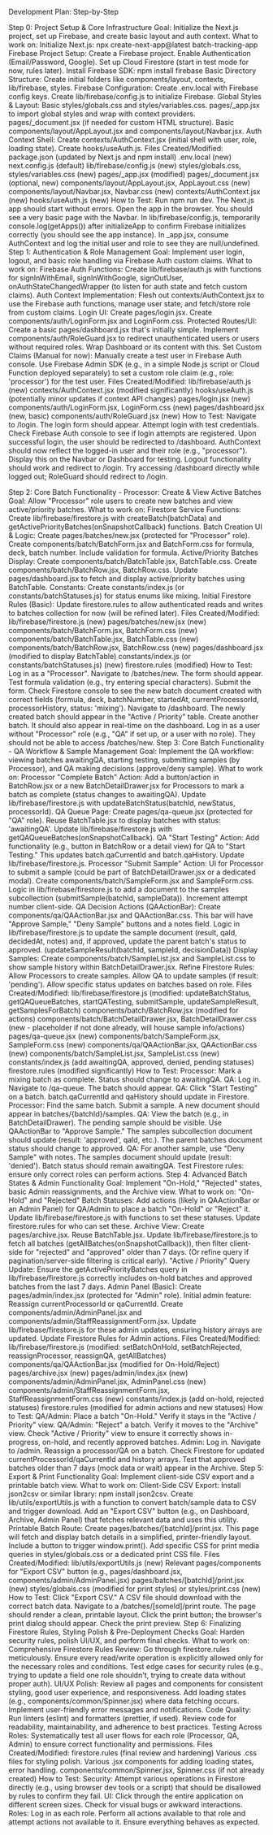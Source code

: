 Development Plan: Step-by-Step

Step 0: Project Setup & Core Infrastructure
Goal: Initialize the Next.js project, set up Firebase, and create basic layout and auth context.
What to work on:
Initialize Next.js: npx create-next-app@latest batch-tracking-app
Firebase Project Setup:
Create a Firebase project.
Enable Authentication (Email/Password, Google).
Set up Cloud Firestore (start in test mode for now, rules later).
Install Firebase SDK: npm install firebase
Basic Directory Structure: Create initial folders like components/layout, contexts, lib/firebase, styles.
Firebase Configuration:
Create .env.local with Firebase config keys.
Create lib/firebase/config.js to initialize Firebase.
Global Styles & Layout:
Basic styles/globals.css and styles/variables.css.
pages/_app.jsx to import global styles and wrap with context providers.
pages/_document.jsx (if needed for custom HTML structure).
Basic components/layout/AppLayout.jsx and components/layout/Navbar.jsx.
Auth Context Shell:
Create contexts/AuthContext.jsx (initial shell with user, role, loading state).
Create hooks/useAuth.js.
Files Created/Modified:
package.json (updated by Next.js and npm install)
.env.local (new)
next.config.js (default)
lib/firebase/config.js (new)
styles/globals.css, styles/variables.css (new)
pages/_app.jsx (modified)
pages/_document.jsx (optional, new)
components/layout/AppLayout.jsx, AppLayout.css (new)
components/layout/Navbar.jsx, Navbar.css (new)
contexts/AuthContext.jsx (new)
hooks/useAuth.js (new)
How to Test:
Run npm run dev. The Next.js app should start without errors.
Open the app in the browser. You should see a very basic page with the Navbar.
In lib/firebase/config.js, temporarily console.log(getApps()) after initializeApp to confirm Firebase initializes correctly (you should see the app instance).
In _app.jsx, consume AuthContext and log the initial user and role to see they are null/undefined.
Step 1: Authentication & Role Management
Goal: Implement user login, logout, and basic role handling via Firebase Auth custom claims.
What to work on:
Firebase Auth Functions:
Create lib/firebase/auth.js with functions for signInWithEmail, signInWithGoogle, signOutUser, onAuthStateChangedWrapper (to listen for auth state and fetch custom claims).
Auth Context Implementation:
Flesh out contexts/AuthContext.jsx to use the Firebase auth functions, manage user state, and fetch/store role from custom claims.
Login UI:
Create pages/login.jsx.
Create components/auth/LoginForm.jsx and LoginForm.css.
Protected Routes/UI:
Create a basic pages/dashboard.jsx that's initially simple.
Implement components/auth/RoleGuard.jsx to redirect unauthenticated users or users without required roles. Wrap Dashboard or its content with this.
Set Custom Claims (Manual for now):
Manually create a test user in Firebase Auth console.
Use Firebase Admin SDK (e.g., in a simple Node.js script or Cloud Function deployed separately) to set a custom role claim (e.g., role: 'processor') for the test user.
Files Created/Modified:
lib/firebase/auth.js (new)
contexts/AuthContext.jsx (modified significantly)
hooks/useAuth.js (potentially minor updates if context API changes)
pages/login.jsx (new)
components/auth/LoginForm.jsx, LoginForm.css (new)
pages/dashboard.jsx (new, basic)
components/auth/RoleGuard.jsx (new)
How to Test:
Navigate to /login. The login form should appear.
Attempt login with test credentials. Check Firebase Auth console to see if login attempts are registered.
Upon successful login, the user should be redirected to /dashboard.
AuthContext should now reflect the logged-in user and their role (e.g., "processor"). Display this on the Navbar or Dashboard for testing.
Logout functionality should work and redirect to /login.
Try accessing /dashboard directly while logged out; RoleGuard should redirect to /login.

Step 2: Core Batch Functionality - Processor: Create & View Active Batches
Goal: Allow "Processor" role users to create new batches and view active/priority batches.
What to work on:
Firestore Service Functions:
Create lib/firebase/firestore.js with createBatch(batchData) and getActivePriorityBatches(onSnapshotCallback) functions.
Batch Creation UI & Logic:
Create pages/batches/new.jsx (protected for "Processor" role).
Create components/batch/BatchForm.jsx and BatchForm.css for formula, deck, batch number. Include validation for formula.
Active/Priority Batches Display:
Create components/batch/BatchTable.jsx, BatchTable.css.
Create components/batch/BatchRow.jsx, BatchRow.css.
Update pages/dashboard.jsx to fetch and display active/priority batches using BatchTable.
Constants:
Create constants/index.js (or constants/batchStatuses.js) for status enums like mixing.
Initial Firestore Rules (Basic):
Update firestore.rules to allow authenticated reads and writes to batches collection for now (will be refined later).
Files Created/Modified:
lib/firebase/firestore.js (new)
pages/batches/new.jsx (new)
components/batch/BatchForm.jsx, BatchForm.css (new)
components/batch/BatchTable.jsx, BatchTable.css (new)
components/batch/BatchRow.jsx, BatchRow.css (new)
pages/dashboard.jsx (modified to display BatchTable)
constants/index.js (or constants/batchStatuses.js) (new)
firestore.rules (modified)
How to Test:
Log in as a "Processor".
Navigate to /batches/new. The form should appear.
Test formula validation (e.g., try entering special characters).
Submit the form. Check Firestore console to see the new batch document created with correct fields (formula, deck, batchNumber, startedAt, currentProcessorId, processorHistory, status: 'mixing').
Navigate to /dashboard. The newly created batch should appear in the "Active / Priority" table.
Create another batch. It should also appear in real-time on the dashboard.
Log in as a user without "Processor" role (e.g., "QA" if set up, or a user with no role). They should not be able to access /batches/new.
Step 3: Core Batch Functionality - QA Workflow & Sample Management
Goal: Implement the QA workflow: viewing batches awaitingQA, starting testing, submitting samples (by Processor), and QA making decisions (approve/deny sample).
What to work on:
Processor "Complete Batch" Action:
Add a button/action in BatchRow.jsx or a new BatchDetailDrawer.jsx for Processors to mark a batch as complete (status changes to awaitingQA). Update lib/firebase/firestore.js with updateBatchStatus(batchId, newStatus, processorId).
QA Queue Page:
Create pages/qa-queue.jsx (protected for "QA" role).
Reuse BatchTable.jsx to display batches with status: 'awaitingQA'. Update lib/firebase/firestore.js with getQAQueueBatches(onSnapshotCallback).
QA "Start Testing" Action:
Add functionality (e.g., button in BatchRow or a detail view) for QA to "Start Testing." This updates batch.qaCurrentId and batch.qaHistory. Update lib/firebase/firestore.js.
Processor "Submit Sample" Action:
UI for Processor to submit a sample (could be part of BatchDetailDrawer.jsx or a dedicated modal).
Create components/batch/SampleForm.jsx and SampleForm.css.
Logic in lib/firebase/firestore.js to add a document to the samples subcollection (submitSample(batchId, sampleData)). Increment attempt number client-side.
QA Decision Actions (QAActionBar):
Create components/qa/QAActionBar.jsx and QAActionBar.css.
This bar will have "Approve Sample," "Deny Sample" buttons and a notes field.
Logic in lib/firebase/firestore.js to update the sample document (result, qaId, decidedAt, notes) and, if approved, update the parent batch's status to approved. (updateSampleResult(batchId, sampleId, decisionData))
Display Samples:
Create components/batch/SampleList.jsx and SampleList.css to show sample history within BatchDetailDrawer.jsx.
Refine Firestore Rules:
Allow Processors to create samples.
Allow QA to update samples (if result: 'pending').
Allow specific status updates on batches based on role.
Files Created/Modified:
lib/firebase/firestore.js (modified: updateBatchStatus, getQAQueueBatches, startQATesting, submitSample, updateSampleResult, getSamplesForBatch)
components/batch/BatchRow.jsx (modified for actions)
components/batch/BatchDetailDrawer.jsx, BatchDetailDrawer.css (new - placeholder if not done already, will house sample info/actions)
pages/qa-queue.jsx (new)
components/batch/SampleForm.jsx, SampleForm.css (new)
components/qa/QAActionBar.jsx, QAActionBar.css (new)
components/batch/SampleList.jsx, SampleList.css (new)
constants/index.js (add awaitingQA, approved, denied, pending statuses)
firestore.rules (modified significantly)
How to Test:
Processor: Mark a mixing batch as complete. Status should change to awaitingQA.
QA: Log in. Navigate to /qa-queue. The batch should appear.
QA: Click "Start Testing" on a batch. batch.qaCurrentId and qaHistory should update in Firestore.
Processor: Find the same batch. Submit a sample. A new document should appear in batches/{batchId}/samples.
QA: View the batch (e.g., in BatchDetailDrawer). The pending sample should be visible. Use QAActionBar to "Approve Sample."
The samples subcollection document should update (result: 'approved', qaId, etc.).
The parent batches document status should change to approved.
QA: For another sample, use "Deny Sample" with notes.
The samples document should update (result: 'denied').
Batch status should remain awaitingQA.
Test Firestore rules: ensure only correct roles can perform actions.
Step 4: Advanced Batch States & Admin Functionality
Goal: Implement "On-Hold," "Rejected" states, basic Admin reassignments, and the Archive view.
What to work on:
"On-Hold" and "Rejected" Batch Statuses:
Add actions (likely in QAActionBar or an Admin Panel) for QA/Admin to place a batch "On-Hold" or "Reject" it.
Update lib/firebase/firestore.js with functions to set these statuses.
Update firestore.rules for who can set these.
Archive View:
Create pages/archive.jsx.
Reuse BatchTable.jsx.
Update lib/firebase/firestore.js to fetch all batches (getAllBatches(onSnapshotCallback)), then filter client-side for "rejected" and "approved" older than 7 days. (Or refine query if pagination/server-side filtering is critical early).
"Active / Priority" Query Update:
Ensure the getActivePriorityBatches query in lib/firebase/firestore.js correctly includes on-hold batches and approved batches from the last 7 days.
Admin Panel (Basic):
Create pages/admin/index.jsx (protected for "Admin" role).
Initial admin feature: Reassign currentProcessorId or qaCurrentId.
Create components/admin/AdminPanel.jsx and components/admin/StaffReassignmentForm.jsx.
Update lib/firebase/firestore.js for these admin updates, ensuring history arrays are updated.
Update Firestore Rules for Admin actions.
Files Created/Modified:
lib/firebase/firestore.js (modified: setBatchOnHold, setBatchRejected, reassignProcessor, reassignQA, getAllBatches)
components/qa/QAActionBar.jsx (modified for On-Hold/Reject)
pages/archive.jsx (new)
pages/admin/index.jsx (new)
components/admin/AdminPanel.jsx, AdminPanel.css (new)
components/admin/StaffReassignmentForm.jsx, StaffReassignmentForm.css (new)
constants/index.js (add on-hold, rejected statuses)
firestore.rules (modified for admin actions and new statuses)
How to Test:
QA/Admin: Place a batch "On-Hold." Verify it stays in the "Active / Priority" view.
QA/Admin: "Reject" a batch. Verify it moves to the "Archive" view.
Check "Active / Priority" view to ensure it correctly shows in-progress, on-hold, and recently approved batches.
Admin: Log in. Navigate to /admin. Reassign a processor/QA on a batch. Check Firestore for updated currentProcessorId/qaCurrentId and history arrays.
Test that approved batches older than 7 days (mock data or wait) appear in the Archive.
Step 5: Export & Print Functionality
Goal: Implement client-side CSV export and a printable batch view.
What to work on:
Client-Side CSV Export:
Install json2csv or similar library: npm install json2csv.
Create lib/utils/exportUtils.js with a function to convert batch/sample data to CSV and trigger download.
Add an "Export CSV" button (e.g., on Dashboard, Archive, Admin Panel) that fetches relevant data and uses this utility.
Printable Batch Route:
Create pages/batches/[batchId]/print.jsx.
This page will fetch and display batch details in a simplified, printer-friendly layout.
Include a button to trigger window.print().
Add specific CSS for print media queries in styles/globals.css or a dedicated print CSS file.
Files Created/Modified:
lib/utils/exportUtils.js (new)
Relevant pages/components for "Export CSV" button (e.g., pages/dashboard.jsx, components/admin/AdminPanel.jsx)
pages/batches/[batchId]/print.jsx (new)
styles/globals.css (modified for print styles) or styles/print.css (new)
How to Test:
Click "Export CSV." A CSV file should download with the correct batch data.
Navigate to a /batches/[someId]/print route. The page should render a clean, printable layout.
Click the print button; the browser's print dialog should appear. Check the print preview.
Step 6: Finalizing Firestore Rules, Styling Polish & Pre-Deployment Checks
Goal: Harden security rules, polish UI/UX, and perform final checks.
What to work on:
Comprehensive Firestore Rules Review:
Go through firestore.rules meticulously. Ensure every read/write operation is explicitly allowed only for the necessary roles and conditions.
Test edge cases for security rules (e.g., trying to update a field one role shouldn't, trying to create data without proper auth).
UI/UX Polish:
Review all pages and components for consistent styling, good user experience, and responsiveness.
Add loading states (e.g., components/common/Spinner.jsx) where data fetching occurs.
Implement user-friendly error messages and notifications.
Code Quality:
Run linters (eslint) and formatters (prettier, if used).
Review code for readability, maintainability, and adherence to best practices.
Testing Across Roles:
Systematically test all user flows for each role (Processor, QA, Admin) to ensure correct functionality and permissions.
Files Created/Modified:
firestore.rules (final review and hardening)
Various .css files for styling polish.
Various .jsx components for adding loading states, error handling.
components/common/Spinner.jsx, Spinner.css (if not already created)
How to Test:
Security: Attempt various operations in Firestore directly (e.g., using browser dev tools or a script) that should be disallowed by rules to confirm they fail.
UI: Click through the entire application on different screen sizes. Check for visual bugs or awkward interactions.
Roles: Log in as each role. Perform all actions available to that role and attempt actions not available to it. Ensure everything behaves as expected.